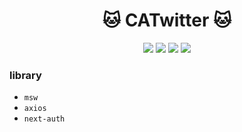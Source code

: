 <div width="100%" height="100%" align="center">

<h1>🐱 CATwitter 🐱</h1>
<img src="https://img.shields.io/badge/Next.js-000000?style=flat-square&logo=Next.js&logoColor=white">
<img src="https://img.shields.io/badge/TypeScript-3178C6?style=flat-square&logo=TypeScript&logoColor=white">
<img src="https://img.shields.io/badge/Sass-DB7093?style=flat-square&amp;logo=sass&amp;logoColor=white">
<img src="https://img.shields.io/badge/React Query-FF4154?style=flat-square&amp;logo=reactquery&amp;logoColor=white">
</div>

### library
- `msw`
- `axios`
- `next-auth`
